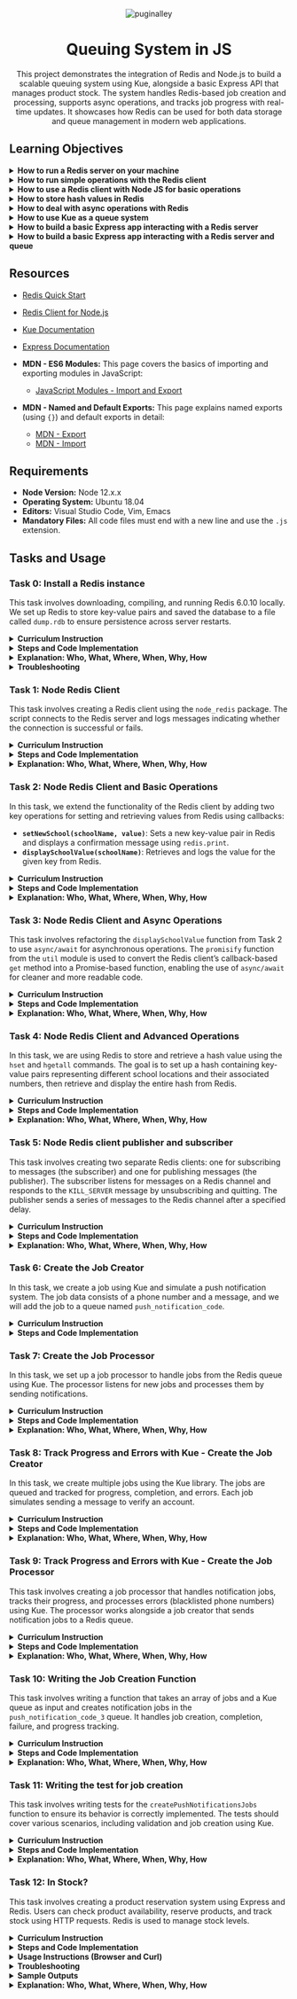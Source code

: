
<p align="center">
  <img src="https://github.com/user-attachments/assets/ce881c39-ff92-4947-bf57-7996f99bb8b1" alt="puginalley" />
</p>

<h1 align="center">Queuing System in JS</h1>

<p align="center">
  This project demonstrates the integration of Redis and Node.js to build a scalable queuing system using Kue, alongside a basic Express API that manages product stock. The system handles Redis-based job creation and processing, supports async operations, and tracks job progress with real-time updates. It showcases how Redis can be used for both data storage and queue management in modern web applications.
</p>


## Learning Objectives
<details>
  <summary><strong>How to run a Redis server on your machine</strong></summary>

- **Answer:**
  To run a Redis server on your machine:
  1. Install Redis by downloading and extracting it from [redis.io](https://redis.io/download).
  2. Start the Redis server using the command:
     ```bash
     redis-server
     ```
  3. Ensure Redis is running by using:
     ```bash
     redis-cli ping
     ```
     The response should be `PONG`.

- **Tasks Covered:** Task 0, Task 1, Task 12.

</details>



<details>
  <summary><strong>How to run simple operations with the Redis client</strong></summary>

- **Answer:**
  Redis clients, such as `redis-cli` or Node.js Redis client, allow you to run simple operations:
  - **Set a value**:
    ```bash
    set key value
    ```
  - **Get a value**:
    ```bash
    get key
    ```
  In Node.js, you can use:
  ```javascript
  client.set('key', 'value');
  client.get('key', (err, reply) => console.log(reply));
  ```

- **Tasks Covered:** Task 0, Task 2, Task 12.

</details>



<details>
  <summary><strong>How to use a Redis client with Node JS for basic operations</strong></summary>

- **Answer:**
  In Node.js, you can use the `redis` package to interact with Redis:
  ```javascript
  const client = createClient();
  client.set('key', 'value', redis.print);
  client.get('key', (err, reply) => console.log(reply));
  ```

  This allows you to perform basic operations like setting and retrieving data from Redis.

- **Tasks Covered:** Task 1, Task 2.

</details>


<details>
  <summary><strong>How to store hash values in Redis</strong></summary>

- **Answer:**
  To store hash values in Redis using Node.js:
  ```javascript
  client.hset('hashName', 'key', 'value', redis.print);
  client.hgetall('hashName', (err, object) => console.log(object));
  ```
  This allows you to store and retrieve multiple key-value pairs under a single Redis hash.

- **Tasks Covered:** Task 4.

</details>


<details>
  <summary><strong>How to deal with async operations with Redis</strong></summary>

- **Answer:**
  You can deal with async operations in Redis by using `promisify` in Node.js:
  ```javascript
  const { promisify } = require('util');
  const getAsync = promisify(client.get).bind(client);
  const result = await getAsync('key');
  ```
  This enables using `async/await` with Redis operations.

- **Tasks Covered:** Task 3, Task 12.

</details>



<details>
  <summary><strong>How to use Kue as a queue system</strong></summary>

- **Answer:**
  Kue is a priority job queue backed by Redis. You can use Kue as follows:
  ```javascript
  const queue = kue.createQueue();
  queue.create('job_type', { data }).save();
  queue.process('job_type', (job, done) => {
    console.log(`Processing job: ${job.id}`);
    done();
  });
  ```
  This allows you to create, process, and track jobs.

- **Tasks Covered:** Task 6, Task 7, Task 8, Task 9.

</details>



<details>
  <summary><strong>How to build a basic Express app interacting with a Redis server</strong></summary>

- **Answer:**
  In an Express app, you can interact with Redis by using the `redis` package:
  ```javascript
  const client = createClient();
  app.get('/route', async (req, res) => {
    const value = await getAsync('key');
    res.json({ value });
  });
  ```
  This enables you to build an API that can retrieve and modify data in Redis.

- **Tasks Covered:** Task 12.

</details>


<details>
  <summary><strong>How to build a basic Express app interacting with a Redis server and queue</strong></summary>

- **Answer:**
  You can combine Express, Redis, and Kue by setting up routes that process jobs:
  ```javascript
  const queue = kue.createQueue();
  app.get('/route', (req, res) => {
    const job = queue.create('job_type', { data }).save();
    res.json({ job_id: job.id });
  });
  ```
  This allows the app to interact with both Redis for data storage and Kue for job processing.

- **Tasks Covered:** Task 12 (Redis), Task 6-9 (Kue).

</details>


## Resources
- [Redis Quick Start](https://redis.io/docs/latest/integrate/)
- [Redis Client for Node.js](https://github.com/redis/node-redis)
- [Kue Documentation](https://github.com/Automattic/kue)
- [Express Documentation](https://expressjs.com/)

- **MDN - ES6 Modules:**
   This page covers the basics of importing and exporting modules in JavaScript:
   - [JavaScript Modules - Import and Export](https://developer.mozilla.org/en-US/docs/Web/JavaScript/Guide/Modules)

- **MDN - Named and Default Exports:**
   This page explains named exports (using `{}`) and default exports in detail:
   - [MDN - Export](https://developer.mozilla.org/en-US/docs/web/javascript/reference/statements/export)
   - [MDN - Import](https://developer.mozilla.org/en-US/docs/Web/JavaScript/Reference/Statements/import)


## Requirements
- **Node Version:** Node 12.x.x
- **Operating System:** Ubuntu 18.04
- **Editors:** Visual Studio Code, Vim, Emacs
- **Mandatory Files:** All code files must end with a new line and use the `.js` extension.


## Tasks and Usage

### Task 0: Install a Redis instance

This task involves downloading, compiling, and running Redis 6.0.10 locally. We set up Redis to store key-value pairs and saved the database to a file called `dump.rdb` to ensure persistence across server restarts.

<details>
  <summary><strong>Curriculum Instruction</strong></summary>

- Download and install Redis 6.0.10.
- Start the Redis server.
- Set a key-value pair in the Redis database using the Redis CLI.
- Save the database to an `.rdb` file.
- Copy the `dump.rdb` file into the root of the project folder.
- Verify that calling `get Holberton` returns `"School"`.

</details>

<details>
  <summary><strong>Steps and Code Implementation</strong></summary>

1. **Download and Extract Redis:**

   Begin by downloading and extracting Redis 6.0.10:

   ```bash
   wget http://download.redis.io/releases/redis-6.0.10.tar.gz
   tar xzf redis-6.0.10.tar.gz
   cd redis-6.0.10
   ```

2. **Compile Redis:**

   After extracting, compile the Redis source code using the `make` command:

   ```bash
   make
   ```

   This command compiles the Redis binaries, including the Redis server and Redis CLI.

3. **Start the Redis Server:**

   Once compiled, run the Redis server:

   ```bash
   src/redis-server
   ```

4. **Open the Redis CLI and Set Key-Value Pairs:**

   Open another terminal, navigate to the Redis directory, and start the Redis CLI:

   ```bash
   src/redis-cli
   ```

   Set a key-value pair in the database:

   ```bash
   set Holberton School
   ```

   Retrieve the value:

   ```bash
   get Holberton
   ```

   **Expected Output:**

   ```bash
   "School"
   ```

5. **Save the Redis State to `dump.rdb`:**

   Save the current state of the Redis database to a file called `dump.rdb`:

   ```bash
   src/redis-cli save
   ```

   The `dump.rdb` file will be generated in Redis’s default working directory, which you can check using:

   ```bash
   src/redis-cli CONFIG GET dir
   ```

6. **Move the `dump.rdb` File:**

   After saving, move the `dump.rdb` file to the root of the project:

   ```bash
   cp /var/lib/redis/dump.rdb ~/source/atlas-web_back_end/queuing_system_in_js/
   ```

7. **Stop the Redis Server:**

   Once the dump file has been saved and moved, you can stop the Redis server:

   ```bash
   src/redis-cli shutdown
   ```

8. **Verify the `dump.rdb` File in the Root Directory:**

   Ensure that the `dump.rdb` file is correctly located in the project root:

   ```bash
   ls -la ~/source/atlas-web_back_end/queuing_system_in_js/
   ```

9. **Restart Redis and Verify Persistence:**

   Start Redis again:

   ```bash
   src/redis-server
   ```

   Then check that Redis persisted the key-value pair by running the following in the Redis CLI:

   ```bash
   src/redis-cli get Holberton
   ```

   **Expected Output:**

   ```bash
   "School"
   ```

</details>

<details>
  <summary><strong>Explanation: Who, What, Where, When, Why, How</strong></summary>

- **What:** This task involved downloading, installing, and configuring Redis 6.0.10. Redis stores key-value pairs in-memory but can persist data using `.rdb` snapshots. We set a key-value pair `Holberton: School` and ensured it was persisted across server restarts by saving it to a `dump.rdb` file.
- **Where:** Redis is installed in the `redis-6.0.10/` folder, and the persistent data is stored in the `dump.rdb` file located in the project root.
- **Why:** Redis is used for storing and managing data efficiently in-memory. In this task, the goal was to configure Redis to persist the database state, ensuring that the data is available after a restart.
- **How:** Redis saves the database state to a `dump.rdb` file using the `SAVE` command. This file can be loaded when the Redis server restarts, ensuring persistence of the key-value pairs.
- **Who:** This setup is important for developers who use Redis to store temporary data but also require occasional persistence of data across server restarts.
- **When:** The process is required anytime you want to verify that Redis data is properly persisted between server restarts, or when a Redis database needs to be transferred between environments.

</details>

<details>
  <summary><strong>Troubleshooting</strong></summary>

- **Issue:** Permission denied when copying `dump.rdb` to the project root.
  
  - **Solution:** If you encounter a permission error, change the file ownership to the current user:

    ```bash
    sudo chown $USER:$USER dump.rdb
    ```

- **Issue:** The Redis server reports "Address already in use."
  
  - **Solution:** This happens if another Redis instance is running. Find and kill the process:

    ```bash
    ps aux | grep redis
    sudo kill <pid>
    ```

- **Issue:** The `dump.rdb` file doesn't appear in the expected directory.
  
  - **Solution:** Verify the current Redis working directory using:

    ```bash
    src/redis-cli CONFIG GET dir
    ```

    The `dump.rdb` file will be saved to the directory returned by this command.

</details>

### Task 1: Node Redis Client

This task involves creating a Redis client using the `node_redis` package. The script connects to the Redis server and logs messages indicating whether the connection is successful or fails.

<details>
  <summary><strong>Curriculum Instruction</strong></summary>

- Install the `redis` package using npm.
- Write a script named `0-redis_client.js` to connect to the Redis server.
- Log a message when the connection is successful or when it fails.
- Use Babel and ES6 features for the implementation.

</details>

<details>
  <summary><strong>Steps and Code Implementation</strong></summary>

1. **Ensure Redis Server is Running:**

   Check if the Redis server is running by executing:

   ```bash
   ps aux | grep redis-server
   ```

   If it is not running, start the Redis server using:

   ```bash
   sudo service redis-server start
   ```

2. **Install Redis Client for Node.js:**

   Install the `node_redis` package using npm:

   From the root of your project (`~/source/atlas-web_back_end/queuing_system_in_js`), run:

   ```bash
   npm install redis
   ```

   This will install the `redis` package required for interacting with the Redis server.

3. **Install Babel and Nodemon:**

   If Babel and Nodemon are not already installed (they should be from Task 0), you can install them with:

   ```bash
   npm install @babel/core @babel/cli @babel/preset-env @babel/node nodemon --save-dev
   ```

4. **Create `0-redis_client.js`:**

   Create a new script named `0-redis_client.js` that connects to the Redis server and logs a message based on the connection status:

   ```javascript
   import { createClient } from 'redis';

   const client = createClient();

   client.on('connect', () => {
     console.log('Redis client connected to the server');
   });

   client.on('error', (err) => {
     console.log(`Redis client not connected to the server: ${err.message}`);
   });
   ```

5. **Run the Script:**

   Run the script using the following command from the root of your project:

   ```bash
   npm run dev 0-redis_client.js
   ```

   **Expected Output:**

   - If the Redis server is running and the client connects successfully, the following message will appear:

     ```
     Redis client connected to the server
     ```

   - If the connection fails (e.g., Redis server is not running), you will see an error message like this:

     ```
     Redis client not connected to the server: Error: Redis connection to 127.0.0.1:6379 failed - connect ECONNREFUSED 127.0.0.1:6379
     ```

</details>

<details>
  <summary><strong>Explanation: Who, What, Where, When, Why, How</strong></summary>

- **What:** In this task, we create a Redis client using `node_redis`. The script connects to the Redis server and logs connection status.
- **Where:** The script is located in `0-redis_client.js`, and it interacts with the Redis server running on your local machine (127.0.0.1:6379).
- **Why:** Connecting to Redis allows Node.js applications to perform operations on the Redis database, such as storing and retrieving data.
- **How:** The Redis client connects to the server using the `createClient()` method. The connection status is monitored via `client.on('connect')` and `client.on('error')` events.
- **Who:** This task is for developers looking to interact with Redis in Node.js applications.
- **When:** This script should be run whenever you need to verify that the Node.js client can connect to the Redis server.

</details>


### Task 2: Node Redis Client and Basic Operations

In this task, we extend the functionality of the Redis client by adding two key operations for setting and retrieving values from Redis using callbacks:

- **`setNewSchool(schoolName, value)`**: Sets a new key-value pair in Redis and displays a confirmation message using `redis.print`.
- **`displaySchoolValue(schoolName)`**: Retrieves and logs the value for the given key from Redis.

<details>
  <summary><strong>Curriculum Instruction</strong></summary>

- Create a new file `1-redis_op.js` and copy the code from `0-redis_client.js`.
- Add two functions:
  1. **`setNewSchool(schoolName, value)`**: Sets a key-value pair in Redis and logs a confirmation using `redis.print`.
  2. **`displaySchoolValue(schoolName)`**: Logs the value of a key `schoolName` from Redis.
- At the end of the file, call:
  - `displaySchoolValue('Holberton')`
  - `setNewSchool('HolbertonSanFrancisco', '100')`
  - `displaySchoolValue('HolbertonSanFrancisco')`
- Use callbacks for all Redis operations.

</details>

<details>
  <summary><strong>Steps and Code Implementation</strong></summary>

1. **Set up the Redis client and connect to the server:**

   The first part of the code sets up the Redis client and handles connection events:

   ```javascript
   import { createClient, print } from 'redis'; 

   const client = createClient();

   client.on('connect', () => {
     console.log('Redis client connected to the server');
   });

   client.on('error', (err) => {
     console.log(`Redis client not connected to the server: ${err.message}`);
   });
   ```

2. **Create `setNewSchool` function to add key-value pairs to Redis:**

   This function adds a key-value pair to the Redis store using `client.set` and logs the result:

   ```javascript
   function setNewSchool(schoolName, value) {
     client.set(schoolName, value, print);  // Use redis.print to log the result
   }
   ```

3. **Create `displaySchoolValue` function to retrieve key values from Redis:**

   This function retrieves and logs the value of a key in Redis using `client.get`:

   ```javascript
   function displaySchoolValue(schoolName) {
     client.get(schoolName, (err, reply) => {
       if (err) {
         console.error(`Error retrieving value for ${schoolName}:`, err);
       } else {
         console.log(reply);  // Log the retrieved value
       }
     });
   }
   ```

4. **Call the functions to test the Redis operations:**

   Finally, we call the functions to display existing values and set new key-value pairs:

   ```javascript
   displaySchoolValue('Holberton');  // Retrieve 'Holberton' key from Redis
   setNewSchool('HolbertonSanFrancisco', '100');  // Add 'HolbertonSanFrancisco' key with value '100'
   displaySchoolValue('HolbertonSanFrancisco');  // Retrieve the newly added key
   ```

5. **Run the code:**

   To run the Redis operations, use the following command:

   ```bash
   npm run dev 1-redis_op.js
   ```

</details>

<details>
  <summary><strong>Explanation: Who, What, Where, When, Why, How</strong></summary>

- **What:** This task demonstrates how to use Redis to set and retrieve key-value pairs using callbacks.
- **Where:** The code is located in the `1-redis_op.js` file.
- **Why:** Redis is widely used for in-memory data storage, and knowing how to interact with it is critical for developers.
- **How:** The functions `setNewSchool` and `displaySchoolValue` use Redis commands (`set` and `get`) to manage data. The values are retrieved and logged using callbacks.
- **Who:** This task is relevant for developers who need to use Redis to store and manage key-value data.
- **When:** This code can be used when a new key-value pair needs to be added or when retrieving values from Redis.

</details>

### Task 3: Node Redis Client and Async Operations

This task involves refactoring the `displaySchoolValue` function from Task 2 to use `async/await` for asynchronous operations. The `promisify` function from the `util` module is used to convert the Redis client’s callback-based `get` method into a Promise-based function, enabling the use of `async/await` for cleaner and more readable code.

<details>
  <summary><strong>Curriculum Instruction</strong></summary>

- Create a new file `2-redis_op_async.js` and copy the code from `1-redis_op.js`.
- Modify the function `displaySchoolValue` to use ES6 `async/await` and the `promisify` function to handle Redis operations asynchronously.
- Use the same operations as in Task 2 (setting and getting values) but with async/await for the `get` method.
- You should see the same result as Task 2 but now leveraging Promises and async/await.

</details>

<details>
  <summary><strong>Steps and Code Implementation</strong></summary>

1. **Set up the Redis client and connect to the server:**

   We initialize the Redis client and listen for connection events, as in Task 2:

   ```javascript
   import { createClient, print } from 'redis'; 
   import { promisify } from 'util'; // Import promisify for async operations

   const client = createClient();

   client.on('connect', () => {
     console.log('Redis client connected to the server');
   });

   client.on('error', (err) => {
     console.log(`Redis client not connected to the server: ${err.message}`);
   });
   ```

2. **Modify `displaySchoolValue` to use async/await:**

   We use the `promisify` function to convert the callback-based Redis client `get` method into a Promise-based one, enabling the use of `async/await`:

   ```javascript
   async function displaySchoolValue(schoolName) {
     const getAsync = promisify(client.get).bind(client);  // Promisify the client.get method
     try {
       const reply = await getAsync(schoolName);  // Use async/await for the Redis operation
       console.log(reply);  // Log the value retrieved from Redis
     } catch (err) {
       console.error(`Error retrieving value for ${schoolName}:`, err);
     }
   }
   ```

3. **Reuse the `setNewSchool` function from Task 2:**

   The `setNewSchool` function remains the same as in Task 2, using `client.set` to add key-value pairs:

   ```javascript
   function setNewSchool(schoolName, value) {
     client.set(schoolName, value, print);  // Use redis.print to log the result of the SET operation
   }
   ```

4. **Call the functions to test the async Redis operations:**

   The same functions are called as in Task 2, but now the `displaySchoolValue` function uses `async/await`:

   ```javascript
   displaySchoolValue('Holberton');  // Retrieve 'Holberton' key from Redis using async/await
   setNewSchool('HolbertonSanFrancisco', '100');  // Add 'HolbertonSanFrancisco' key with value '100'
   displaySchoolValue('HolbertonSanFrancisco');  // Retrieve the newly added key using async/await
   ```

5. **Run the code:**

   To run the Redis operations with async/await, use the following command from the project root:

   ```bash
   npm run dev 2-redis_op_async.js
   ```

   **Expected Output:**

   ```bash
   Redis client connected to the server
   Reply: OK
   School
   100
   ```

</details>

<details>
  <summary><strong>Explanation: Who, What, Where, When, Why, How</strong></summary>

- **What:** This task involves refactoring the `displaySchoolValue` function to use `async/await` for Redis operations.
- **Where:** The code is located in the `2-redis_op_async.js` file.
- **Why:** Using `async/await` simplifies asynchronous code and makes it easier to read and maintain, especially for complex operations.
- **How:** The `promisify` function is used to convert the callback-based Redis client methods into Promise-based ones. This allows us to use `async/await` to handle the results more cleanly.
- **Who:** This task is relevant for developers working with asynchronous operations in Node.js, especially when interacting with external services like Redis.
- **When:** This refactor is useful when handling Redis operations that involve asynchronous workflows, making the code more readable and efficient.

</details>



### Task 4: Node Redis Client and Advanced Operations

In this task, we are using Redis to store and retrieve a hash value using the `hset` and `hgetall` commands. The goal is to set up a hash containing key-value pairs representing different school locations and their associated numbers, then retrieve and display the entire hash from Redis.

<details>
  <summary><strong>Curriculum Instruction</strong></summary>

- Use the Redis client to store a hash value.
- Create a hash using `hset`, and store the following key-value pairs:
  - Portland = 50
  - Seattle = 80
  - New York = 20
  - Bogota = 20
  - Cali = 40
  - Paris = 2
- Use `redis.print` to confirm each `hset` operation.
- Use `hgetall` to retrieve and display the entire hash object from Redis.

</details>

<details>
  <summary><strong>Steps and Code Implementation</strong></summary>


1. **Set Up the Redis Client:**

   Set up the Redis client and add event handlers to listen for connection and error events:

   ```javascript
   import { createClient, print } from 'redis'; // Import Redis client and print function

   const client = createClient(); // Create Redis client

   client.on('connect', () => {
     console.log('Redis client connected to the server');
   });

   client.on('error', (err) => {
     console.log(`Redis client not connected to the server: ${err.message}`);
   });
   ```

2. **Create Hash:**

   Use the `hset` command to set multiple key-value pairs in the Redis hash. The key of the hash is `HolbertonSchools`, and each `hset` command uses `redis.print` to log a confirmation message:

   ```javascript
   client.hset('HolbertonSchools', 'Portland', 50, print);
   client.hset('HolbertonSchools', 'Seattle', 80, print);
   client.hset('HolbertonSchools', 'New York', 20, print);
   client.hset('HolbertonSchools', 'Bogota', 20, print);
   client.hset('HolbertonSchools', 'Cali', 40, print);
   client.hset('HolbertonSchools', 'Paris', 2, print);
   ```

3. **Retrieve and Display Hash:**

   To retrieve the entire hash, use the `hgetall` command, which returns all key-value pairs associated with the specified key (`HolbertonSchools`). The retrieved data is logged to the console:

   ```javascript
   client.hgetall('HolbertonSchools', (err, reply) => {
     if (err) {
       console.error('Error retrieving hash:', err);
     } else {
       console.log(reply); // Log the full hash object
     }
   });
   ```

4. **Complete Code:**

   Here's the complete code for `4-redis_advanced_op.js`:

   ```javascript
   import { createClient, print } from 'redis'; // Import Redis client and print function

   const client = createClient(); // Create Redis client

   client.on('connect', () => {
     console.log('Redis client connected to the server');
   });

   client.on('error', (err) => {
     console.log(`Redis client not connected to the server: ${err.message}`);
   });

   // Store key-value pairs in a Redis hash
   client.hset('HolbertonSchools', 'Portland', 50, print);
   client.hset('HolbertonSchools', 'Seattle', 80, print);
   client.hset('HolbertonSchools', 'New York', 20, print);
   client.hset('HolbertonSchools', 'Bogota', 20, print);
   client.hset('HolbertonSchools', 'Cali', 40, print);
   client.hset('HolbertonSchools', 'Paris', 2, print);

   // Retrieve and display the entire hash
   client.hgetall('HolbertonSchools', (err, reply) => {
     if (err) {
       console.error('Error retrieving hash:', err);
     } else {
       console.log(reply);
     }
   });
   ```

6. **Run the Script:**

   After implementing the above code, run the script using the following command:

   ```bash
   npm run dev 4-redis_advanced_op.js
   ```

7. **Expected Output:**

   ```bash
   Redis client connected to the server
   Reply: 1
   Reply: 1
   Reply: 1
   Reply: 1
   Reply: 1
   Reply: 1
   {
     Portland: '50',
     Seattle: '80',
     'New York': '20',
     Bogota: '20',
     Cali: '40',
     Paris: '2'
   }
   ```

</details>

<details>
  <summary><strong>Explanation: Who, What, Where, When, Why, How</strong></summary>

- **What:** This task demonstrates how to create a Redis hash using `hset` and retrieve the entire hash using `hgetall`.
- **Where:** The Redis hash is stored under the key `HolbertonSchools` in the Redis database.
- **Why:** Hashes in Redis are useful for storing key-value pairs under a single key, making them efficient for representing objects.
- **How:** We used the `hset` command to store key-value pairs in the hash, and the `hgetall` command to retrieve all key-value pairs.
- **Who:** This task is important for developers working with Redis to store complex data structures.
- **When:** The Redis client will automatically handle the storage and retrieval of the hash whenever `hset` or `hgetall` is called.

</details>


### Task 5: Node Redis client publisher and subscriber

This task involves creating two separate Redis clients: one for subscribing to messages (the subscriber) and one for publishing messages (the publisher). The subscriber listens for messages on a Redis channel and responds to the `KILL_SERVER` message by unsubscribing and quitting. The publisher sends a series of messages to the Redis channel after a specified delay.

<details>
  <summary><strong>Curriculum Instruction</strong></summary>

- In `5-subscriber.js`, create a Redis client:
  - On connection, log the message: `Redis client connected to the server`.
  - On error, log: `Redis client not connected to the server: ERROR MESSAGE`.
  - Subscribe to the channel `holberton school channel`.
  - When a message is received on the channel, log it.
  - If the message is `KILL_SERVER`, unsubscribe and quit the client.

- In `5-publisher.js`, create a Redis client:
  - On connection, log: `Redis client connected to the server`.
  - On error, log: `Redis client not connected to the server: ERROR MESSAGE`.
  - Create a function `publishMessage` that:
    - Accepts two arguments: `message` (string) and `time` (in ms).
    - Logs: `About to send MESSAGE` after the time delay.
    - Publishes the message to the `holberton school channel` after the time delay.

- At the end of `5-publisher.js`, call:
  - `publishMessage("Holberton Student #1 starts course", 100);`
  - `publishMessage("Holberton Student #2 starts course", 200);`
  - `publishMessage("KILL_SERVER", 300);`
  - `publishMessage("Holberton Student #3 starts course", 400);`

</details>

<details>
  <summary><strong>Steps and Code Implementation</strong></summary>

1. **Create `5-subscriber.js`:**

   ```javascript
   import { createClient } from 'redis';

   const client = createClient();

   client.on('connect', () => {
     console.log('Redis client connected to the server');
   });

   client.on('error', (err) => {
     console.log(`Redis client not connected to the server: ${err.message}`);
   });

   client.subscribe('holberton school channel');

   client.on('message', (channel, message) => {
     console.log(message);
     if (message === 'KILL_SERVER') {
       client.unsubscribe();
       client.quit();
     }
   });
   ```

2. **Create `5-publisher.js`:**

   ```javascript
   import { createClient } from 'redis';

   const client = createClient();

   client.on('connect', () => {
     console.log('Redis client connected to the server');
   });

   client.on('error', (err) => {
     console.log(`Redis client not connected to the server: ${err.message}`);
   });

   function publishMessage(message, time) {
     setTimeout(() => {
       console.log(`About to send ${message}`);
       client.publish('holberton school channel', message);
     }, time);
   }

   publishMessage("Holberton Student #1 starts course", 100);
   publishMessage("Holberton Student #2 starts course", 200);
   publishMessage("KILL_SERVER", 300);
   publishMessage("Holberton Student #3 starts course", 400);
   ```

3. **Running the Publisher and Subscriber:**

   - **In Terminal 1 (Subscriber):**

     ```bash
     npm run dev 5-subscriber.js
     ```

     **Expected Output in Terminal 1 (Subscriber):**

     ```bash
     [nodemon] 2.0.22
     [nodemon] to restart at any time, enter `rs`
     [nodemon] watching path(s): *.*
     [nodemon] watching extensions: js,mjs,json
     [nodemon] starting `babel-node --presets @babel/preset-env 5-subscriber.js`
     Redis client connected to the server
     Holberton Student #1 starts course
     Holberton Student #2 starts course
     KILL_SERVER
     [nodemon] clean exit - waiting for changes before restart
     ```

   - **In Terminal 2 (Publisher):**

     ```bash
     npm run dev 5-publisher.js
     ```

     **Expected Output in Terminal 2 (Publisher):**

     ```bash
     [nodemon] 2.0.22
     [nodemon] to restart at any time, enter `rs`
     [nodemon] watching path(s): *.*
     [nodemon] watching extensions: js,mjs,json
     [nodemon] starting `babel-node --presets @babel/preset-env 5-publisher.js`
     Redis client connected to the server
     About to send Holberton Student #1 starts course
     About to send Holberton Student #2 starts course
     About to send KILL_SERVER
     About to send Holberton Student #3 starts course
     ```

   - **Explanation of the Output:**
     - The publisher sends four messages to the `holberton school channel`. After 100 ms, it sends "Holberton Student #1 starts course," after 200 ms, it sends "Holberton Student #2 starts course," and so on.
     - The subscriber receives the messages and logs them as they are published.
     - When the message "KILL_SERVER" is sent, the subscriber logs the message, unsubscribes from the channel, and quits the connection. At this point, the subscriber stops listening for any new messages.

</details>

<details>
  <summary><strong>Explanation: Who, What, Where, When, Why, How</strong></summary>

- **What:** We implemented two Redis clients. One subscribes to a channel and listens for messages, and the other publishes messages at timed intervals.
- **Where:** The code is split into two files:
  - `5-subscriber.js`: Sets up the subscriber client.
  - `5-publisher.js`: Sets up the publisher client and publishes messages to the Redis channel.
- **Why:** This task demonstrates how to implement basic Redis pub/sub operations in Node.js, simulating a simple messaging system where one process sends messages and another process listens for them.
- **How:** The subscriber listens for messages on the `holberton school channel`. The publisher sends a message to this channel after a specified delay.
- **Who:** Developers who want to implement a simple messaging system using Redis pub/sub functionality.
- **When:** Whenever messages need to be passed between different processes or services asynchronously.

</details>

### Task 6: Create the Job Creator

In this task, we create a job using Kue and simulate a push notification system. The job data consists of a phone number and a message, and we will add the job to a queue named `push_notification_code`.

<details>
  <summary><strong>Curriculum Instruction</strong></summary>

- Create a new queue named `push_notification_code`.
- Create a job with the following data format:
  
  ```json
  {
   phoneNumber: string,
  message: string,
  }
  ```

- Once the job is created, log `Notification job created: JOB_ID`.
- Handle job completion by logging `Notification job completed`.
- Handle job failure by logging `Notification job failed`.

</details>

<details>
  <summary><strong>Steps and Code Implementation</strong></summary>

1. **Install Kue (If not already installed):**
   
   You can install Kue via npm:

   ```bash
   npm install kue --save
   ```

2. **Create the Job Creator:**

   Write the job creation logic in `6-job_creator.js`:

   ```javascript
   import kue from 'kue';

   // Create a queue
   const queue = kue.createQueue();

   // Create a job data object
   const jobData = {
     phoneNumber: '(555) 555-5555',  // Placeholder phone number
     message: 'you are loved',  // Placeholder message
   };

   // Create a job and add it to the queue
   const job = queue.create('push_notification_code', jobData)
     .save((err) => {
       if (!err) console.log(`Notification job created: ${job.id}`);
     });

   // Handle job completion
   job.on('complete', () => {
     console.log('Notification job completed');
   });

   // Handle job failure
   job.on('failed', () => {
     console.log('Notification job failed');
   });
   ```

3. **Run the Job Creator:**

   To run the job creator, use the following command in the terminal:

   ```bash
   npm run dev 6-job_creator.js
   ```

   **Expected Output:**

   ```bash
   Notification job created: 1
   ```

   Each time you run this command, a new job will be added to the queue, and the job ID will increment.

</details>


### Task 7: Create the Job Processor

In this task, we set up a job processor to handle jobs from the Redis queue using Kue. The processor listens for new jobs and processes them by sending notifications.

<details>
  <summary><strong>Curriculum Instruction</strong></summary>

- Create a file `6-job_processor.js` to process jobs from the `push_notification_code` queue.
- Write a function `sendNotification` that takes two arguments:
  - `phoneNumber`: The phone number to send the notification to.
  - `message`: The message to include in the notification.
- Ensure the job processor listens for new jobs and calls `sendNotification` for each job.

</details>

<details>
  <summary><strong>Steps and Code Implementation</strong></summary>


1. **Create the `6-job_processor.js` file:**

   Add the following code:

   ```javascript
   import kue from 'kue';

   // Create a queue
   const queue = kue.createQueue();

   /**
    * Function to send a notification.
    * @param {string} phoneNumber - The phone number to send the notification to.
    * @param {string} message - The message to include in the notification.
    */
   function sendNotification(phoneNumber, message) {
     console.log(`Sending notification to ${phoneNumber}, with message: ${message}`);
   }

   // Process jobs from the push_notification_code queue
   queue.process('push_notification_code', (job, done) => {
     const { phoneNumber, message } = job.data;
     sendNotification(phoneNumber, message);
     done();
   });
   ```

2. **Run the Job Processor:**

   In **Terminal 1**, run the job processor:

   ```bash
   npm run dev 6-job_processor.js
   ```

3. **Create Jobs in Another Terminal:**

   Open **Terminal 2** and run the job creator:

   ```bash
   npm run dev 6-job_creator.js
   ```

4. **Expected Output:**

   - In **Terminal 2**, the job creator will queue a new job:

     ```bash
     Notification job created: 5
     Notification job completed
     ```

   - In **Terminal 1**, the job processor will pick up the job and send a notification:

     ```bash
     Sending notification to (555) 555-5555, with message: you are loved
     ```

</details>

<details>
  <summary><strong>Explanation: Who, What, Where, When, Why, How</strong></summary>

- **What:** The job processor listens for jobs in the Redis queue and processes them by sending notifications.
- **Where:** The processor is set up in `6-job_processor.js`, while job creation is done in `6-job_creator.js`.
- **Why:** We want to handle jobs in an asynchronous manner by processing them in the background.
- **How:** Using Kue, the processor listens for jobs and sends notifications based on the job data.
- **Who:** This pattern is useful for developers managing background tasks in distributed systems.
- **When:** Each time a new job is created, the job processor handles it immediately.

</details>

### Task 8: Track Progress and Errors with Kue - Create the Job Creator

In this task, we create multiple jobs using the Kue library. The jobs are queued and tracked for progress, completion, and errors. Each job simulates sending a message to verify an account.

<details>
  <summary><strong>Curriculum Instruction</strong></summary>

- Create an array `jobs` with data that includes phone numbers and messages.
- For each job, create a new job in the Redis queue named `push_notification_code_2`.
- Log the following events:
  - Job creation.
  - Job completion.
  - Job failure (if any).
  - Job progress (in percentage).

</details>

<details>
  <summary><strong>Steps and Code Implementation</strong></summary>

1. **Create the `7-job_creator.js` file:**

   Write the following code to create the jobs and track their progress:

   ```javascript
   import kue from 'kue';

   // Create an array of jobs with phone numbers and messages
   const jobs = [
     {
       phoneNumber: '4153518780',
       message: 'This is the code 1234 to verify your account'
     },
     {
       phoneNumber: '4153518781',
       message: 'This is the code 4562 to verify your account'
     },
     {
       phoneNumber: '4153518743',
       message: 'This is the code 4321 to verify your account'
     },
     // Add remaining job entries
   ];

   // Create a Kue queue
   const queue = kue.createQueue();

   // Loop through the jobs array and create a job for each item
   jobs.forEach((jobData) => {
     const job = queue.create('push_notification_code_2', jobData)
       .save((err) => {
         if (!err) {
           console.log(`Notification job created: ${job.id}`);
         }
       });

     // Event listener for job completion
     job.on('complete', () => {
       console.log(`Notification job ${job.id} completed`);
     });

     // Event listener for job failure
     job.on('failed', (err) => {
       console.log(`Notification job ${job.id} failed: ${err}`);
     });

     // Event listener for job progress
     job.on('progress', (progress) => {
       console.log(`Notification job ${job.id} ${progress}% complete`);
     });
   });
   ```

2. **Run the Job Creator:**

   To execute the job creator, use the following command in your terminal:

   ```bash
   npm run dev 7-job_creator.js
   ```

3. **Expected Output:**

   After running the script, you should see output similar to the following in your terminal:

   ```bash
   Notification job created: 8
   Notification job created: 9
   Notification job created: 10
   Notification job created: 11
   Notification job created: 12
   ```
</details>

<details>
  <summary><strong>Explanation: Who, What, Where, When, Why, How</strong></summary>

- **What:** This task creates multiple jobs to send notifications, tracks their progress, and logs completion, failure, and progress.
- **Where:** The job creation is done in the `7-job_creator.js` file.
- **Why:** The purpose is to demonstrate how to track job creation, progress, completion, and failure using Kue for job management.
- **How:** We use Kue to manage a queue of jobs that handle asynchronous tasks, such as sending notifications.
- **Who:** This pattern is beneficial for developers working with background job queues in distributed systems.
- **When:** This process is executed whenever the job creator script is run, generating new jobs for the queue.

</details>



### Task 9: Track Progress and Errors with Kue - Create the Job Processor

This task involves creating a job processor that handles notification jobs, tracks their progress, and processes errors (blacklisted phone numbers) using Kue. The processor works alongside a job creator that sends notification jobs to a Redis queue.

<details>
  <summary><strong>Curriculum Instruction</strong></summary>

- Create an array containing blacklisted phone numbers (`4153518780`, `4153518781`).
- Create a `sendNotification` function that takes four arguments: `phoneNumber`, `message`, `job`, and `done`.
  - When called, track the job progress from 0 out of 100.
  - If the phone number is blacklisted, fail the job with an `Error` object and a message indicating the blacklisting.
  - Otherwise, track the job progress to 50% and log the notification being sent.
- Create a Kue queue that processes jobs from the `push_notification_code_2` queue with two jobs at a time.
- Use Redis and Kue to manage the queue and job handling.
- Run two Node processes to simulate job creation and job processing.

</details>

<details>
  <summary><strong>Steps and Code Implementation</strong></summary>

1. **Set Up Blacklisted Numbers:**

   Create an array with blacklisted phone numbers:

   ```javascript
   const blacklistedNumbers = ['4153518780', '4153518781'];
   ```

2. **Create the `sendNotification` Function:**

   Define the function that processes notification jobs and tracks job progress:

   ```javascript
   function sendNotification(phoneNumber, message, job, done) {
     job.progress(0, 100);
     
     // Check if the phone number is blacklisted
     if (blacklistedNumbers.includes(phoneNumber)) {
       return done(new Error(`Phone number ${phoneNumber} is blacklisted`));
     }
     
     // Simulate sending a notification and update progress
     job.progress(50, 100);
     console.log(`Sending notification to ${phoneNumber}, with message: ${message}`);
     
     done(); // Complete the job
   }
   ```

3. **Create the Queue with Kue:**

   Use Kue to create a queue that processes jobs from the `push_notification_code_2` queue. The queue processes two jobs at a time:

   ```javascript
   const queue = kue.createQueue();
   
   queue.process('push_notification_code_2', 2, (job, done) => {
     const { phoneNumber, message } = job.data;
     sendNotification(phoneNumber, message, job, done);
   });
   ```

4. **Start the Processor:**

   The job processor listens for new jobs on the `push_notification_code_2` queue and processes them. To run the job processor:

   ```bash
   npm run dev 7-job_processor.js
   ```

5. **Create Jobs for the Queue:**

   To test the job processor, create jobs using the job creator script. Each job contains a phone number and a message. To run the job creator:

   ```bash
   npm run dev 7-job_creator.js
   ```

6. **Example of Output in Terminal 1 (Processor):**

   The job processor receives and processes jobs, logging notifications and handling blacklisted numbers:

   ```
   Sending notification to 4153518743, with message: This is the code 4321 to verify your account
   Sending notification to 4153538781, with message: This is the code 4562 to verify your account
   ```

7. **Example of Output in Terminal 2 (Job Creator):**

   The job creator generates jobs and sends them to the queue:

   ```
   Notification job created: 19
   Notification job created: 20
   ```

   Additionally, the job creator tracks the progress and failures of jobs:

   ```
   Notification job 19 0% complete
   Notification job 19 failed: Phone number 4153518780 is blacklisted
   ```

</details>

<details>
  <summary><strong>Explanation: Who, What, Where, When, Why, How</strong></summary>

- **What:** This task creates a job processor that handles notification jobs, tracks job progress, and processes errors (blacklisted phone numbers) using Kue.
- **Where:** The job processor (`7-job_processor.js`) runs in one terminal, while the job creator (`7-job_creator.js`) runs in another. Both scripts interact with the same Redis queue.
- **Why:** The goal is to simulate real-world job queues with progress tracking and error handling.
- **How:** Jobs are added to the queue with `kue.createQueue`, and the processor listens for new jobs and processes them in parallel.
- **Who:** This is important for developers working on backend systems involving queuing and job management.
- **When:** This is useful in scenarios where asynchronous job processing and error tracking are required, such as handling notifications, emails, or other background tasks.

</details>

### Task 10: Writing the Job Creation Function

This task involves writing a function that takes an array of jobs and a Kue queue as input and creates notification jobs in the `push_notification_code_3` queue. It handles job creation, completion, failure, and progress tracking.

<details>
  <summary><strong>Curriculum Instruction</strong></summary>

- Create a function named `createPushNotificationsJobs` that takes two arguments:
  - `jobs`: an array of job objects (each containing `phoneNumber` and `message`).
  - `queue`: a Kue queue.
- If `jobs` is not an array, throw an error with the message: `Jobs is not an array`.
- For each job in `jobs`, create a new job in the `push_notification_code_3` queue.
- When a job is created, log `Notification job created: JOB_ID`.
- When a job is completed, log `Notification job JOB_ID completed`.
- When a job fails, log `Notification job JOB_ID failed: ERROR`.
- When a job is making progress, log `Notification job JOB_ID PERCENT% complete`.

</details>

<details>
  <summary><strong>Steps and Code Implementation</strong></summary>

1. **Create the `createPushNotificationsJobs` Function:**

   Write the function to create jobs in the queue and handle events for job creation, completion, failure, and progress:

   ```javascript
   import kue from 'kue';

   /**
    * Function to create push notification jobs.
    * @param {Array} jobs - Array of job objects (with phoneNumber and message).
    * @param {Object} queue - Kue queue instance.
    */
   export default function createPushNotificationsJobs(jobs, queue) {
     if (!Array.isArray(jobs)) {
       throw new Error('Jobs is not an array');
     }

     // Loop through each job in the jobs array and add it to the queue
     jobs.forEach((jobData) => {
       const job = queue.create('push_notification_code_3', jobData);

       // Event listeners for job creation, completion, failure, and progress
       job
         .on('enqueue', () => {
           console.log(`Notification job created: ${job.id}`);
         })
         .on('complete', () => {
           console.log(`Notification job ${job.id} completed`);
         })
         .on('failed', (err) => {
           console.log(`Notification job ${job.id} failed: ${err}`);
         })
         .on('progress', (progress) => {
           console.log(`Notification job ${job.id} ${progress}% complete`);
         });

       // Save the job to the queue
       job.save();
     });
   }
   ```

2. **Create the `8-job-main.js` File:**

   The `8-job-main.js` file is responsible for creating the queue and calling the `createPushNotificationsJobs` function:

   ```javascript
   import kue from 'kue';
   import createPushNotificationsJobs from './8-job.js';

   const queue = kue.createQueue();

   const list = [
     {
       phoneNumber: '(555) 555-5555',
       message: 'This is the code 1234 to verify your account'
     }
   ];

   createPushNotificationsJobs(list, queue);
   ```

3. **Run the Job Processor and Creator:**

   To run the job creator function in `8-job-main.js`, use the following command:

   ```bash
   npm run dev 8-job-main.js
   ```

4. **Example of Output:**

   When the job creation function is executed, it logs the creation, completion, or failure of each job and tracks progress:

   **Terminal Output:**

   ```
   Notification job created: 30
   ```

</details>

<details>
  <summary><strong>Explanation: Who, What, Where, When, Why, How</strong></summary>

- **What:** This task creates a function to generate jobs from an array and send them to a Kue queue.
- **Where:** The function is located in the `8-job.js` file, and the jobs are processed using the Kue queue system.
- **Why:** This setup helps manage notification jobs efficiently, with real-time feedback on job creation, completion, failure, and progress.
- **How:** The function creates a new job for each entry in the `jobs` array, adds it to the `push_notification_code_3` queue, and uses event listeners to log the job's status.
- **Who:** This task is essential for backend developers working with job queuing systems to manage notifications and tasks asynchronously.
- **When:** This is useful when you need to track the status of long-running jobs or notifications, especially when dealing with high volumes of tasks.

</details>


### Task 11: Writing the test for job creation

This task involves writing tests for the `createPushNotificationsJobs` function to ensure its behavior is correctly implemented. The tests should cover various scenarios, including validation and job creation using Kue.

<details>
  <summary><strong>Curriculum Instruction</strong></summary>

- Import the function `createPushNotificationsJobs`.
- Create a queue with Kue.
- Write a test suite to validate the following:
  - Enter the test mode without processing the jobs before executing the tests.
  - Clear the queue and exit the test mode after executing the tests.
  - Validate which jobs are inside the queue.
  - Ensure the queue behaves correctly for different input scenarios.

</details>

<details>
  <summary><strong>Steps and Code Implementation</strong></summary>

1. **Set up the test environment:**

   You will need to install the necessary testing dependencies. Ensure Mocha and Chai are installed as development dependencies in your project. You can do this by running:

   ```bash
   npm install mocha chai --save-dev
   ```

   You should also ensure that the test script is set up in your `package.json` file:

   ```json
   {
     "scripts": {
       "test": "./node_modules/.bin/mocha --require @babel/register --exit 8-job.test.js"
     }
   }
   ```

2. **Write the test cases in `8-job.test.js`:**

   Below is the full code for the test suite that verifies different behaviors for the `createPushNotificationsJobs` function.

   ```javascript
   import { expect } from 'chai';
   import kue from 'kue';
   import createPushNotificationsJobs from './8-job.js';

   describe('createPushNotificationsJobs', () => {
     let queue;

     beforeEach(() => {
       queue = kue.createQueue();
       queue.testMode.enter(); // Enter test mode to avoid actual job processing
     });

     afterEach(() => {
       queue.testMode.clear(); // Clear the test queue after each test
       queue.testMode.exit();  // Exit test mode
     });

     it('should display an error message if jobs is not an array', () => {
       expect(() => createPushNotificationsJobs({}, queue)).to.throw('Jobs is not an array');
     });

     it('should create two new jobs in the queue', () => {
       const jobs = [
         { phoneNumber: '4153518780', message: 'This is the code 1234 to verify your account' },
         { phoneNumber: '4153518781', message: 'This is the code 4562 to verify your account' }
       ];

       createPushNotificationsJobs(jobs, queue);
       expect(queue.testMode.jobs.length).to.equal(2);
       expect(queue.testMode.jobs[0].data).to.deep.equal(jobs[0]);
       expect(queue.testMode.jobs[1].data).to.deep.equal(jobs[1]);
     });

     it('should not create jobs when an empty array is passed', () => {
       const jobs = [];
       createPushNotificationsJobs(jobs, queue);
       expect(queue.testMode.jobs.length).to.equal(0);
     });
   });
   ```

3. **Run the tests:**

   To run the tests, use the following command:

   ```bash
   npm test 8-job.test.js
   ```

   **Expected Output:**

   ```bash
    queuing_system_in_js@1.0.0 test
    ./node_modules/.bin/mocha --require @babel/register --exit 8-job.test.js

    createPushNotificationsJobs
      ✓ should display an error message if jobs is not an array
      ✓ should create two new jobs in the queue
      ✓ should not create jobs when an empty array is passed

    3 passing (21ms)
   ```

</details>

<details>
  <summary><strong>Explanation: Who, What, Where, When, Why, How</strong></summary>

- **What:** This task involves testing the behavior of the `createPushNotificationsJobs` function. The function is responsible for creating new jobs in the Kue queue based on the input.
- **Where:** The test file is located in `8-job.test.js`, and the function `createPushNotificationsJobs` is in `8-job.js`.
- **Why:** Testing ensures that the function behaves correctly for different input scenarios, including error handling and job creation.
- **How:** The tests use Mocha, Chai, and Kue's `testMode` to simulate job creation in the queue and validate the results without actually processing the jobs.
- **Who:** This task is useful for developers who want to verify that their job creation logic in the queue works as expected, including validation and job handling.
- **When:** The tests are executed every time `npm test 8-job.test.js` is run, ensuring the function behaves correctly before deployment or further development.

</details>

### Task 12: In Stock?

This task involves creating a product reservation system using Express and Redis. Users can check product availability, reserve products, and track stock using HTTP requests. Redis is used to manage stock levels.


<details>
  <summary><strong>Curriculum Instruction</strong></summary>

- Create an Express server listening on port `1245`.
- Set up a list of products and expose API routes to:
  - Get the list of products (`GET /list_products`).
  - Get details of a product by `itemId` (`GET /list_products/:itemId`).
  - Reserve a product by reducing its stock (`GET /reserve_product/:itemId`).
- Use Redis to store and manage product stock levels.
- Ensure responses are returned in JSON format.
- Use `async/await` with `promisify` for Redis operations.
  
</details>

<details>
  <summary><strong>Steps and Code Implementation</strong></summary>

1. **Set up the server and dependencies:**
   
   Install Express, Redis, and utilities:
   ```bash
   npm install express redis util
   ```

   Start Redis:
   ```bash
   redis-server
   ```

2. **Create the list of products:**
   
   Define the product list as follows:
   ```javascript
   const listProducts = [
     { itemId: 1, itemName: 'Suitcase 250', price: 50, stock: 4 },
     { itemId: 2, itemName: 'Suitcase 450', price: 100, stock: 10 },
     { itemId: 3, itemName: 'Suitcase 650', price: 350, stock: 2 },
     { itemId: 4, itemName: 'Suitcase 1050', price: 550, stock: 5 },
   ];
   ```

3. **Set up Redis client:**

   Create a Redis client and use `promisify` to handle async Redis operations:
   ```javascript
   const client = createClient();
   const getAsync = promisify(client.get).bind(client);
   const setAsync = promisify(client.set).bind(client);
   ```

4. **Define routes for the API:**

   - **GET `/list_products`:** Return a list of all available products.
   - **GET `/list_products/:itemId`:** Return the details of a specific product, including the current stock from Redis.
   - **GET `/reserve_product/:itemId`:** Reserve a product by reducing its stock.

   Example route for `/list_products`:
   ```javascript
   app.get('/list_products', (req, res) => {
     const products = listProducts.map(({ itemId, itemName, price, stock }) => ({
       itemId,
       itemName,
       price,
       initialAvailableQuantity: stock,
     }));
     res.json(products);
   });
   ```

   Example route for `/reserve_product/:itemId`:
   ```javascript
   app.get('/reserve_product/:itemId', async (req, res) => {
     const itemId = parseInt(req.params.itemId, 10);
     const product = getItemById(itemId);
   
     if (!product) {
       res.json({ status: 'Product not found' });
       return;
     }
   
     let currentStock = await getCurrentReservedStockById(itemId);
     if (currentStock === null) {
       currentStock = product.stock;
     }
   
     if (currentStock <= 0) {
       res.json({ status: 'Not enough stock available', itemId });
     } else {
       await reserveStockById(itemId, currentStock - 1);
       res.json({ status: 'Reservation confirmed', itemId });
     }
   });
   ```

5. **Run the server:**

   Start the server using:
   ```bash
   npm run dev 9-stock.js
   ```

</details>

<details>
  <summary><strong>Usage Instructions (Browser and Curl)</strong></summary>

1. **Get the list of products:**

   - **Curl:**
     ```bash
     curl localhost:1245/list_products
     ```
   - **Browser:**
     Visit [http://localhost:1245/list_products](http://localhost:1245/list_products)

2. **Get details of a specific product:**

   - **Curl:**
     ```bash
     curl localhost:1245/list_products/1
     ```
   - **Browser:**
     Visit [http://localhost:1245/list_products/1](http://localhost:1245/list_products/1)

3. **Reserve a product:**

   - **Curl:**
     ```bash
     curl localhost:1245/reserve_product/1
     ```
   - **Browser:**
     Visit [http://localhost:1245/reserve_product/1](http://localhost:1245/reserve_product/1)

</details>

<details>
  <summary><strong>Troubleshooting</strong></summary>

1. **Port already in use (`EADDRINUSE`):**

   If you see an error about port `1245` being in use:
   - Find the process using the port:
     ```bash
     sudo lsof -i :1245
     ```
   - Kill the process:
     ```bash
     sudo kill <PID>
     ```
   - Restart the server:
     ```bash
     npm run dev 9-stock.js
     ```

2. **Redis connection issues:**
   - Ensure Redis is running:
     ```bash
     redis-cli ping
     ```
   - Response should be `PONG`, indicating the Redis server is connected.

</details>

<details>
  <summary><strong>Sample Outputs</strong></summary>

1. **List products:**
   ```bash
   curl localhost:1245/list_products
   ```
   **Response:**
   ```json
   [
     {"itemId":1,"itemName":"Suitcase 250","price":50,"initialAvailableQuantity":4},
     {"itemId":2,"itemName":"Suitcase 450","price":100,"initialAvailableQuantity":10},
     {"itemId":3,"itemName":"Suitcase 650","price":350,"initialAvailableQuantity":2},
     {"itemId":4,"itemName":"Suitcase 1050","price":550,"initialAvailableQuantity":5}
   ]
   ```

2. **Product details:**
   ```bash
   curl localhost:1245/list_products/1
   ```
   **Response:**
   ```json
   {
     "itemId":1,
     "itemName":"Suitcase 250",
     "price":50,
     "initialAvailableQuantity":4,
     "currentQuantity":4
   }
   ```

3. **Reserve a product:**
   ```bash
   curl localhost:1245/reserve_product/1
   ```
   **Response:**
   ```json
   {"status":"Reservation confirmed","itemId":1}
   ```

4. **Product not found:**
   ```bash
   curl localhost:1245/list_products/12
   ```
   **Response:**
   ```json
   {"status":"Product not found"}
   ```

5. **Not enough stock available:**
   After making enough reservations to deplete stock:
   ```bash
   curl localhost:1245/reserve_product/1
   ```
   **Response:**
   ```json
   {"status":"Not enough stock available","itemId":1}
   ```

</details>


<details>
  <summary><strong>Explanation: Who, What, Where, When, Why, How</strong></summary>

- **What:** This task builds a product reservation system using Express for the API and Redis for stock management.
- **Where:** Products and their stock are managed in Redis, with API routes exposed via Express on port `1245`.
- **Why:** This approach provides a fast and scalable way to manage stock levels using an in-memory database like Redis.
- **How:** Stock levels are stored in Redis, and the Express server exposes API routes to interact with product data.
- **Who:** Developers who need a lightweight, real-time system to manage product stock levels.
- **When:** Whenever an external service needs to manage product availability in an efficient, scalable way.

</details>
